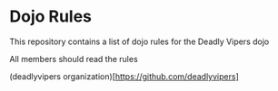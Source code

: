 Dojo Rules
==========

This repository contains a list of dojo rules for the Deadly Vipers dojo

All members should read the rules

(deadlyvipers organization)[https://github.com/deadlyvipers]
